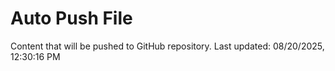# Auto Push File

Content that will be pushed to GitHub repository.
Last updated: 08/20/2025, 12:30:16 PM